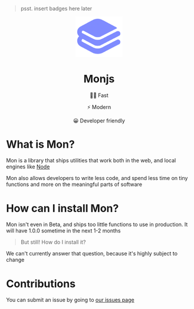 > psst. insert badges here later

<p align="center" width="100%">
<img width = "25%" height = "25%" src = "etc/monjs-logo.png" />
<h1 align = "center"> Monjs </h1>
<p align = "center">🏃🏻 Fast </p>

<p align = "center">⚡ Modern </p>

<p align = "center"> 😀 Developer friendly </p>
</p>

# What is Mon?

Mon is a library that ships utilities that work both in the web, and local engines like [Node](https://nodejs.org)

Mon also allows developers to write less code, and spend less time on tiny functions and more on the meaningful parts of software

# How can I install Mon?

Mon isn't even in Beta, and ships too little functions to use in production. It will have 1.0.0 sometime in the next 1-2 months

> But still! How do I install it?

We can't currently answer that question, because it's highly subject to change

# Contributions

You can submit an issue by going to [our issues page](https://github.com/monjs-lib/monjs/issues)


